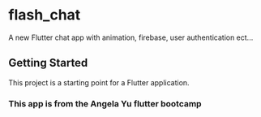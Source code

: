 # flash_chat

A new Flutter chat app with animation, firebase, user authentication ect...

## Getting Started

This project is a starting point for a Flutter application.

### This app is from the Angela Yu flutter bootcamp